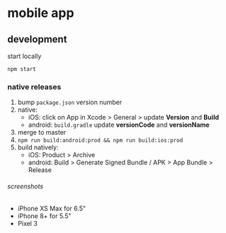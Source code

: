 # mobile app

## development

start locally

```
npm start
```

### native releases

1. bump `package.json` version number
2. native:
   - iOS: click on App in Xcode > General > update **Version** and **Build**
   - android: `build.gradle` update **versionCode** and **versionName**
3. merge to master
4. `npm run build:android:prod && npm run build:ios:prod`
5. build natively:
   - iOS: Product > Archive
   - android: Build > Generate Signed Bundle / APK > App Bundle > Release

###### screenshots

- iPhone XS Max for 6.5"
- iPhone 8+ for 5.5"
- Pixel 3



















